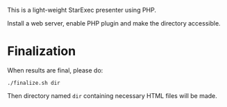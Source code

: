This is a light-weight StarExec presenter using PHP.

Install a web server, enable PHP plugin and make the directory accessible.

# Finalization
When results are final, please do:
```
./finalize.sh dir
```
Then directory named ``dir`` containing necessary HTML files will be made.
